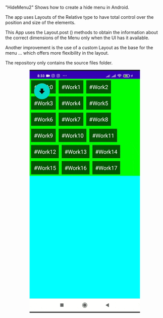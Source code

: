 <p>
"HideMenu2" Shows how to create a hide menu in Android.

The app uses Layouts of the Relative type to have total control over the position and size of the elements.

This App uses the Layout.post () methods to obtain the information about the correct dimensions of the Menu only when the UI has it available.

Another improvement is the use of a custom Layout as the base for the menu ... which offers more flexibility in the layout.

The repository only contains the source files folder.
</p>
<p align="center">
  <img src="captura.gif" width="350" title="Capture from android device" alt="download captura.gif to see the preview">
</p>
